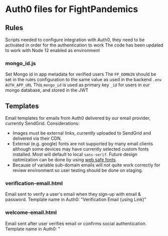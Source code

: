 # Auth0 files for FightPandemics


## Rules 
Scripts needed to configure integration with Auth0, they need to be activated in order for the authentication to work
The code has been updated to work with Node 12 enabled as environment

### mongo_id.js
Set Mongo id in app metadata for verified users
The `FP_DOMAIN` should be set in the rules configuration to the same value as used in the backend `.env AUTH_APP_URL`
This `mongo_id` is used as primary key `_id` for users in our mongo database, and stored in the JWT


## Templates
Email templates for emails from Auth0 delivered by our email provider, currently SendGrid. Considerations:

* Images must be external links, currently uploaded to SendGrid and delivered via their CDN.
* External (e.g. google) fonts are not supported by many email clients although some devices may have currently selected custom fonts installed. Most will default to local `sans-serif`. Future design optimization can be done by using [web safe fonts](https://blog.hubspot.com/website/web-safe-html-css-fonts).
* Because of variable sub-domain emails will not quite work correctly for review environment so user testing should be done on staging. 

### verification-email.html

Email sent to verify a user's email when they sign-up with email & password. Template name in Auth0: "Verification Email (using Link)"

### welcome-email.html

Email sent after user verifies email or confirms social authentication. Template name in Auth0: "